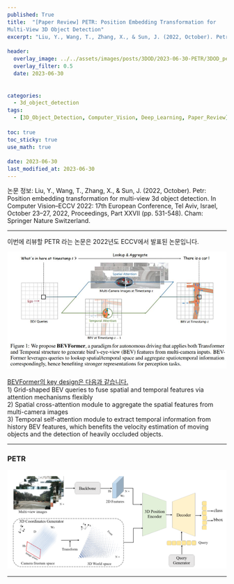 ```yaml
---
published: True
title:  "[Paper Review] PETR: Position Embedding Transformation for
Multi-View 3D Object Detection"
excerpt: "Liu, Y., Wang, T., Zhang, X., & Sun, J. (2022, October). Petr: Position embedding transformation for multi-view 3d object detection. In Computer Vision–ECCV 2022: 17th European Conference, Tel Aviv, Israel, October 23–27, 2022, Proceedings, Part XXVII (pp. 531-548). Cham: Springer Nature Switzerland."

header:
  overlay_image: ../../assets/images/posts/3DOD/2023-06-30-PETR/3DOD_petr_fig1.png
  overlay_filter: 0.5
  date: 2023-06-30


categories:
  - 3d_object_detection
tags:
  - [3D_Object_Detection, Computer_Vision, Deep_Learning, Paper_Review]

toc: true
toc_sticky: true
use_math: true
 
date: 2023-06-30
last_modified_at: 2023-06-30
---
```


논문 정보: Liu, Y., Wang, T., Zhang, X., & Sun, J. (2022, October). Petr: Position embedding transformation for multi-view 3d object detection. In Computer Vision–ECCV 2022: 17th European Conference, Tel Aviv, Israel, October 23–27, 2022, Proceedings, Part XXVII (pp. 531-548). Cham: Springer Nature Switzerland.

---

이번에 리뷰할 PETR 라는 논문은 2022년도 ECCV에서 발표된 논문입니다. <br>


<center> <img src="../../assets/images/posts/3DOD/2022-07-30-BEVFormer/3DOD_bevformer_fig1.JPG" width="700" alt="{{ include.description }}">
  </center> 
<br>
<u>BEVFormer의 key design은 다음과 같습니다.</u> <br>
1) Grid-shaped BEV queries to fuse spatial and temporal features via attention mechanisms flexibly <br>
2) Spatial cross-attention module to aggregate the spatial features from multi-camera images <br>
3) Temporal self-attention module to extract temporal information from history BEV features, which benefits the velocity estimation of moving objects and the detection of heavily occluded objects. <br>

----

### PETR

<center> <img src="../../assets/images/posts/3DOD/2023-06-30-PETR/3DOD_petr_fig2.png" width="700" alt="{{ include.description }}">
  </center>

----

